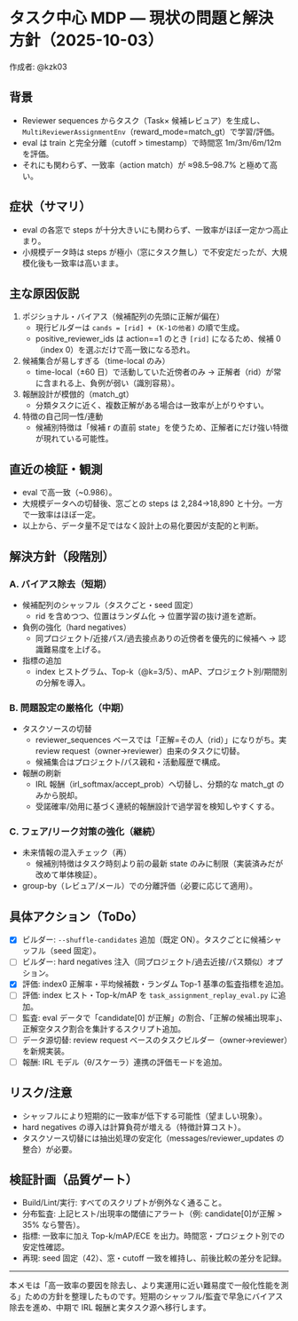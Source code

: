 # タスク中心 MDP — 現状の問題と解決方針（2025-10-03）

作成者: @kzk03

## 背景

- Reviewer sequences からタスク（Task× 候補レビュア）を生成し、`MultiReviewerAssignmentEnv`（reward_mode=match_gt）で学習/評価。
- eval は train と完全分離（cutoff > timestamp）で時間窓 1m/3m/6m/12m を評価。
- それにも関わらず、一致率（action match）が ≈98.5–98.7% と極めて高い。

## 症状（サマリ）

- eval の各窓で steps が十分大きいにも関わらず、一致率がほぼ一定かつ高止まり。
- 小規模データ時は steps が極小（窓にタスク無し）で不安定だったが、大規模化後も一致率は高いまま。

## 主な原因仮説

1. ポジショナル・バイアス（候補配列の先頭に正解が偏在）
   - 現行ビルダーは `cands = [rid] + (K-1の他者)` の順で生成。
   - positive_reviewer_ids は action==1 のとき `[rid]` になるため、候補 0（index 0）を選ぶだけで高一致になる恐れ。
2. 候補集合が易しすぎる（time-local のみ）
   - time-local（±60 日）で活動していた近傍者のみ → 正解者（rid）が常に含まれる上、負例が弱い（識別容易）。
3. 報酬設計が模倣的（match_gt）
   - 分類タスクに近く、複数正解がある場合は一致率が上がりやすい。
4. 特徴の自己同一性/連動
   - 候補別特徴は「候補 r の直前 state」を使うため、正解者にだけ強い特徴が現れている可能性。

## 直近の検証・観測

- eval で高一致（~0.986）。
- 大規模データへの切替後、窓ごとの steps は 2,284→18,890 と十分。一方で一致率はほぼ一定。
- 以上から、データ量不足ではなく設計上の易化要因が支配的と判断。

## 解決方針（段階別）

### A. バイアス除去（短期）

- 候補配列のシャッフル（タスクごと・seed 固定）
  - rid を含めつつ、位置はランダム化 → 位置学習の抜け道を遮断。
- 負例の強化（hard negatives）
  - 同プロジェクト/近接パス/過去接点ありの近傍者を優先的に候補へ → 認識難易度を上げる。
- 指標の追加
  - index ヒストグラム、Top-k（@k=3/5）、mAP、プロジェクト別/期間別の分解を導入。

### B. 問題設定の厳格化（中期）

- タスクソースの切替
  - reviewer_sequences ベースでは「正解=その人（rid）」になりがち。実 review request（owner→reviewer）由来のタスクに切替。
  - 候補集合はプロジェクト/パス親和・活動履歴で構成。
- 報酬の刷新
  - IRL 報酬（irl_softmax/accept_prob）へ切替し、分類的な match_gt のみから脱却。
  - 受諾確率/効用に基づく連続的報酬設計で過学習を検知しやすくする。

### C. フェア/リーク対策の強化（継続）

- 未来情報の混入チェック（再）
  - 候補別特徴はタスク時刻より前の最新 state のみに制限（実装済みだが改めて単体検証）。
- group-by（レビュア/メール）での分離評価（必要に応じて適用）。

## 具体アクション（ToDo）

- [x] ビルダー: `--shuffle-candidates` 追加（既定 ON）。タスクごとに候補シャッフル（seed 固定）。
- [ ] ビルダー: hard negatives 注入（同プロジェクト/過去近接/パス類似）オプション。
- [x] 評価: index0 正解率・平均候補数・ランダム Top-1 基準の監査指標を追加。
- [ ] 評価: index ヒスト・Top-k/mAP を `task_assignment_replay_eval.py` に追加。
- [ ] 監査: eval データで「candidate[0] が正解」の割合、「正解の候補出現率」、正解空タスク割合を集計するスクリプト追加。
- [ ] データ源切替: review request ベースのタスクビルダー（owner→reviewer）を新規実装。
- [ ] 報酬: IRL モデル（θ/スケーラ）連携の評価モードを追加。

## リスク/注意

- シャッフルにより短期的に一致率が低下する可能性（望ましい現象）。
- hard negatives の導入は計算負荷が増える（特徴計算コスト）。
- タスクソース切替には抽出処理の安定化（messages/reviewer_updates の整合）が必要。

## 検証計画（品質ゲート）

- Build/Lint/実行: すべてのスクリプトが例外なく通ること。
- 分布監査: 上記ヒスト/出現率の閾値にアラート（例: candidate[0]が正解 > 35% なら警告）。
- 指標: 一致率に加え Top-k/mAP/ECE を出力。時間窓・プロジェクト別での安定性確認。
- 再現: seed 固定（42）、窓・cutoff 一致を維持し、前後比較の差分を記録。

---

本メモは「高一致率の要因を除去し、より実運用に近い難易度で一般化性能を測る」ための方針を整理したものです。短期のシャッフル/監査で早急にバイアス除去を進め、中期で IRL 報酬と実タスク源へ移行します。
